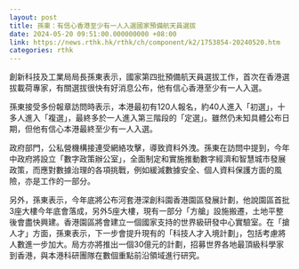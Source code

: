 ```yaml
---
layout: post
title: 孫東：有信心香港至少有一人入選國家預備航天員選拔
date: 2024-05-20 09:51:00.000000000 +08:00
link: https://news.rthk.hk/rthk/ch/component/k2/1753854-20240520.htm
categories: rthk
---
```


創新科技及工業局局長孫東表示，國家第四批預備航天員選拔工作，首次在香港選拔載荷專家，有關選拔很快有好消息公布，他有信心香港至少有一人入選。

孫東接受多份報章訪問時表示，本港最初有120人報名，約40人進入「初選」，十多人進入「複選」，最終多於一人進入第三階段的「定選」。雖然仍未知具體公布日期，但他有信心本港最終至少有一人入選。

政府部門，公私營機構接連受網絡攻擊，導致資料外洩。孫東在訪問中提到，今年中政府將設立「數字政策辦公室」，全面制定和實施推動數字經濟和智慧城市發展政策，而應對數據治理的各項挑戰，例如緩減數據安全、個人資料保護方面的風險，亦是工作的一部分。

另外，孫東表示，今年底將公布河套港深創科園香港園區發展計劃，他說園區首批3座大樓今年底會落成，另外5座大樓，現有一部分「方艙」設施搬遷，土地平整後會盡快興建。香港園區將會建立一個國家支持的世界級研發中心實驗室。在「搶人才」方面，孫東表示，下一步會提升現有的「科技人才入境計劃」，包括考慮將人數進一步加大。局方亦將推出一個30億元的計劃，招募世界各地最頂級科學家到香港，與本港科研團隊在數個重點前沿領域進行研究。
